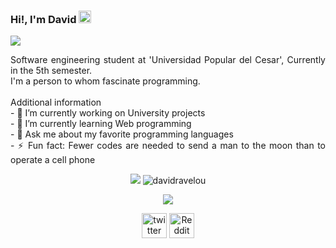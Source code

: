### Hi!, I'm David <img src="https://user-images.githubusercontent.com/79340743/162650994-6456efad-4f5e-4784-9715-429c9fd7a753.gif" width="20"/>
<img src="https://user-images.githubusercontent.com/79340743/162722118-3d9b1972-1914-4b4f-8c08-5cff70c5066b.jpg"/>

<p align="justify">
Software engineering student at 'Universidad Popular del Cesar', Currently in the 5th semester. <br>
I'm a person to whom fascinate programming. <br><br>
Additional information<br>
- 🔭 I’m currently working on University projects <br>
- 🌱 I’m currently learning Web programming <br>
- 💬 Ask me about my favorite programming languages <br>
- ⚡ Fun fact: Fewer codes are needed to send a man to the moon than to operate a cell phone <br>
</p>


<p align="center"> 
<img src="https://github-readme-stats.vercel.app/api?username=davidravelou&amp;show_icons=true&amp;theme=dracula&amp;include_all_commits=true&amp;count_private=true" style="max-width: 100%;"/>
  <img src="https://github-readme-streak-stats.herokuapp.com/?user=davidravelou&;show_icons=true&amp;theme=dracula&amp;include_all_commits=true&amp;count_private=true" alt="davidravelou" />
</p>


<p align="center"> 
<img src="https://user-images.githubusercontent.com/79340743/162651521-9677ec3f-92c3-4aac-a679-55a07804e6e7.svg"/> 
</p>

<p align="center"> 
<a href="https://twitter.com/DavidRavelo" target="_blank"><img src="https://cdn.jsdelivr.net/npm/simple-icons@3.0.1/icons/twitter.svg" alt='twitter' height='40'></a>
<a href="https://www.reddit.com/user/DavidRavelo" target="_blank"><img src="https://cdn.jsdelivr.net/npm/simple-icons@3.0.1/icons/reddit.svg" alt='Reddit' height='40'></a>
</p>
